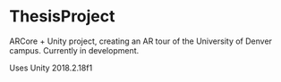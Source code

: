 # ThesisProject

ARCore + Unity project, creating an AR tour of the University of Denver campus. Currently in development.

Uses Unity 2018.2.18f1
